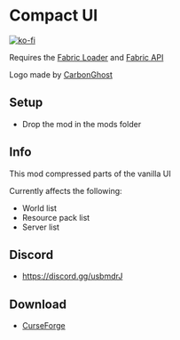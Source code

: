 # Compact UI

[![ko-fi](https://ko-fi.com/img/githubbutton_sm.svg)](https://ko-fi.com/W7W1607S8)

Requires the [Fabric Loader](https://fabricmc.net/use/) and [Fabric API](https://www.curseforge.com/minecraft/mc-mods/fabric-api)

Logo made by [CarbonGhost](https://github.com/CarbonGhost)

## Setup

- Drop the mod in the mods folder

## Info

This mod compressed parts of the vanilla UI

Currently affects the following:

- World list
- Resource pack list
- Server list

## Discord

- https://discord.gg/usbmdrJ

## Download

- [CurseForge](https://www.curseforge.com/minecraft/mc-mods/compact-ui)
